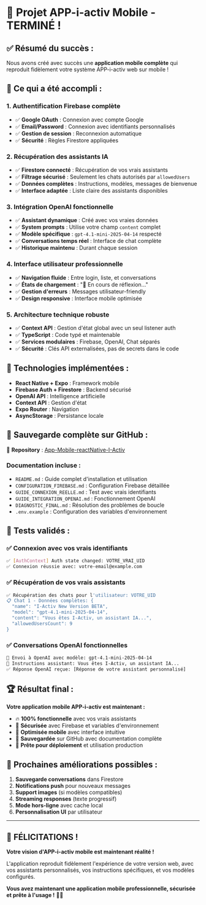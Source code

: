 # 🎉 Projet APP-i-activ Mobile - TERMINÉ !

## ✅ **Résumé du succès :**

Nous avons créé avec succès une **application mobile complète** qui reproduit fidèlement votre système APP-i-activ web sur mobile !

## 🚀 **Ce qui a été accompli :**

### **1. Authentification Firebase complète**
- ✅ **Google OAuth** : Connexion avec compte Google
- ✅ **Email/Password** : Connexion avec identifiants personnalisés  
- ✅ **Gestion de session** : Reconnexion automatique
- ✅ **Sécurité** : Règles Firestore appliquées

### **2. Récupération des assistants IA**
- ✅ **Firestore connecté** : Récupération de vos vrais assistants
- ✅ **Filtrage sécurisé** : Seulement les chats autorisés par `allowedUsers`
- ✅ **Données complètes** : Instructions, modèles, messages de bienvenue
- ✅ **Interface adaptée** : Liste claire des assistants disponibles

### **3. Intégration OpenAI fonctionnelle**
- ✅ **Assistant dynamique** : Créé avec vos vraies données
- ✅ **System prompts** : Utilise votre champ `content` complet
- ✅ **Modèle spécifique** : `gpt-4.1-mini-2025-04-14` respecté
- ✅ **Conversations temps réel** : Interface de chat complète
- ✅ **Historique maintenu** : Durant chaque session

### **4. Interface utilisateur professionnelle**
- ✅ **Navigation fluide** : Entre login, liste, et conversations
- ✅ **États de chargement** : "💭 En cours de réflexion..."
- ✅ **Gestion d'erreurs** : Messages utilisateur-friendly
- ✅ **Design responsive** : Interface mobile optimisée

### **5. Architecture technique robuste**
- ✅ **Context API** : Gestion d'état global avec un seul listener auth
- ✅ **TypeScript** : Code typé et maintenable
- ✅ **Services modulaires** : Firebase, OpenAI, Chat séparés
- ✅ **Sécurité** : Clés API externalisées, pas de secrets dans le code

## 🔧 **Technologies implémentées :**

- **React Native + Expo** : Framework mobile
- **Firebase Auth + Firestore** : Backend sécurisé
- **OpenAI API** : Intelligence artificielle
- **Context API** : Gestion d'état
- **Expo Router** : Navigation
- **AsyncStorage** : Persistance locale

## 💾 **Sauvegarde complète sur GitHub :**

📁 **Repository** : [App-Mobile-reactNative-I-Activ](https://github.com/Jean-K-Informatique/App-Mobile-reactNative-I-Activ.git)

### **Documentation incluse :**
- `README.md` : Guide complet d'installation et utilisation
- `CONFIGURATION_FIREBASE.md` : Configuration Firebase détaillée
- `GUIDE_CONNEXION_REELLE.md` : Test avec vrais identifiants
- `GUIDE_INTEGRATION_OPENAI.md` : Fonctionnement OpenAI
- `DIAGNOSTIC_FINAL.md` : Résolution des problèmes de boucle
- `.env.example` : Configuration des variables d'environnement

## 🧪 **Tests validés :**

### **✅ Connexion avec vos vrais identifiants**
```bash
✅ [AuthContext] Auth state changed: VOTRE_VRAI_UID
✅ Connexion réussie avec: votre-email@example.com
```

### **✅ Récupération de vos vrais assistants**
```bash
✅ Récupération des chats pour l'utilisateur: VOTRE_UID
📋 Chat 1 - Données complètes: {
  "name": "I-Activ New Version BETA",
  "model": "gpt-4.1-mini-2025-04-14", 
  "content": "Vous êtes I-Activ, un assistant IA...",
  "allowedUsersCount": 9
}
```

### **✅ Conversations OpenAI fonctionnelles**
```bash
🤖 Envoi à OpenAI avec modèle: gpt-4.1-mini-2025-04-14
📝 Instructions assistant: Vous êtes I-Activ, un assistant IA...
✅ Réponse OpenAI reçue: [Réponse de votre assistant personnalisé]
```

## 🏆 **Résultat final :**

**Votre application mobile APP-i-activ est maintenant :**
- 🔥 **100% fonctionnelle** avec vos vrais assistants
- 🔐 **Sécurisée** avec Firebase et variables d'environnement
- 📱 **Optimisée mobile** avec interface intuitive
- 💾 **Sauvegardée** sur GitHub avec documentation complète
- 🚀 **Prête pour déploiement** et utilisation production

## 🎯 **Prochaines améliorations possibles :**

1. **Sauvegarde conversations** dans Firestore
2. **Notifications push** pour nouveaux messages
3. **Support images** (si modèles compatibles)
4. **Streaming responses** (texte progressif)
5. **Mode hors-ligne** avec cache local
6. **Personnalisation UI** par utilisateur

---

## 🎊 **FÉLICITATIONS !**

**Votre vision d'APP-i-activ mobile est maintenant réalité !**

L'application reproduit fidèlement l'expérience de votre version web, avec vos assistants personnalisés, vos instructions spécifiques, et vos modèles configurés.

**Vous avez maintenant une application mobile professionnelle, sécurisée et prête à l'usage !** 🚀📱 